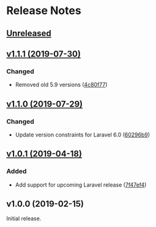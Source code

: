 # Release Notes

## [Unreleased](https://github.com/laravel/helpers/compare/v1.1.1...master)


## [v1.1.1 (2019-07-30)](https://github.com/laravel/helpers/compare/v1.1.0...v1.1.1)

### Changed
- Removed old 5.9 versions ([4c80f77](4c80f77392841110b9a6703ecfbae63710aa0081))


## [v1.1.0 (2019-07-29)](https://github.com/laravel/helpers/compare/v1.0.1...v1.1.0)

### Changed
- Update version constraints for Laravel 6.0 ([60296b9](https://github.com/laravel/helpers/commit/60296b92778c6d44c4f5c4007eca2c8a2e0f5281))


## [v1.0.1 (2019-04-18)](https://github.com/laravel/helpers/compare/v1.0.0...v1.0.1)

### Added
- Add support for upcoming Laravel release ([7f47ef4](https://github.com/laravel/helpers/commit/7f47ef43aaa76335d74e604fd2fc57a0e6f5a59f))


## v1.0.0 (2019-02-15)

Initial release.
